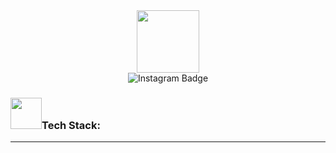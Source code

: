 <div id="header" align="center"><img src="https://media.giphy.com/media/dup6jDyj6Yk6z5M8nN/giphy.gif" width="100"></div>
<div id="badges" align="center">
  <img src="https://img.shields.io/badge/Instagram-ff69b4?style=for-the-badge&logo=instagram&logoColor=white" alt="Instagram Badge"/>
</div>

<div id="stack" align="left">
  <h3><img src="https://media.giphy.com/media/WFZvB7VIXBgiz3oDXE/giphy.gif" width="50"><b>Tech Stack:</h1></b>
  <hr>
</div>
